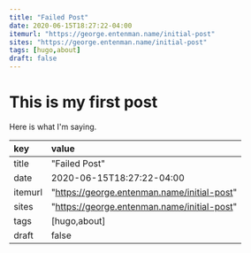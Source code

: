 ```yaml
---
title: "Failed Post"
date: 2020-06-15T18:27:22-04:00
itemurl: "https://george.entenman.name/initial-post"
sites: "https://george.entenman.name/initial-post"
tags: [hugo,about]
draft: false
---
```


# This is my first post

Here is what I'm saying.

| key | value |
| :---- | :----- |
| title | "Failed Post" |
| date | 2020-06-15T18:27:22-04:00 |
| itemurl | "https://george.entenman.name/initial-post" |
| sites | "https://george.entenman.name/initial-post" |
| tags | [hugo,about] |
| draft | false |
